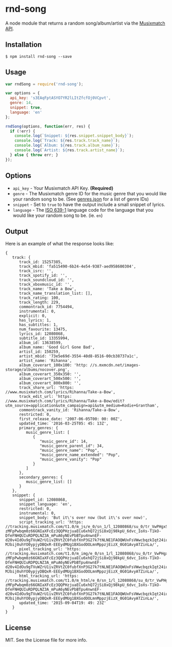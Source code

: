 # rnd-song

A node module that returns a random song/album/artist via the [Musixmatch API](https://developer.musixmatch.com).

## Installation
```
$ npm install rnd-song --save
```

## Usage
```javascript
var rndSong = require('rnd-song');

var options = {
  api_key: 's3EAqFptASYO7YR2lLItZfcfOj0VCpvt',
  genre: 14,
  snippet: true,
  language: 'en'
};

rndSong(options, function(err, res) {
  if (!err) {
    console.log(`Snippet: ${res.snippet.snippet_body}`);
    console.log(`Track: ${res.track.track_name}`);
    console.log(`Album: ${res.track.album_name}`);
    console.log(`Artist: ${res.track.artist_name}`);
  } else { throw err; }
});
```


## Options
* `api_key` - Your Musixmatch API Key. **(Required)**
* `genre` - The Musixmatch genre ID for the music genre that you would like your random song to be. (See [genres.json](https://github.com/kodie/rnd-song/blob/master/genres.json) for a list of genre IDs)
* `snippet` - Set to `true` to have the output include a small snippet of lyrics.
* `language` - The [ISO 639-1](https://en.wikipedia.org/wiki/ISO_639-1) language code for the language that you would like your random song to be. (ie. `en`)

## Output
Here is an example of what the response looks like:
```jsonp
{
   track: {
      track_id: 15257385,
      track_mbid: 'fa515490-6b24-4e54-9387-aed958600304',
      track_isrc: '',
      track_spotify_id: '',
      track_soundcloud_id: '',
      track_xboxmusic_id: '',
      track_name: 'Take a Bow',
      track_name_translation_list: [],
      track_rating: 100,
      track_length: 229,
      commontrack_id: 7754494,
      instrumental: 0,
      explicit: 0,
      has_lyrics: 1,
      has_subtitles: 1,
      num_favourite: 13475,
      lyrics_id: 12080868,
      subtitle_id: 13355994,
      album_id: 13638599,
      album_name: 'Good Girl Gone Bad',
      artist_id: 150259,
      artist_mbid: '73e5e69d-3554-40d8-8516-00cb38737a1c',
      artist_name: 'Rihanna',
      album_coverart_100x100: 'http: //s.mxmcdn.net/images-storage/albums/nocover.png',
      album_coverart_350x350: '',
      album_coverart_500x500: '',
      album_coverart_800x800: '',
      track_share_url: 'https: //www.musixmatch.com/lyrics/Rihanna/Take-a-Bow',
      track_edit_url: 'https: //www.musixmatch.com/lyrics/Rihanna/Take-a-Bow/edit?utm_source=application&utm_campaign=api&utm_medium=Kodie+Grantham',
      commontrack_vanity_id: 'Rihanna/Take-a-Bow',
      restricted: 0,
      first_release_date: '2007-06-05T00: 00: 00Z',
      updated_time: '2016-03-25T05: 45: 13Z',
      primary_genres: {
         music_genre_list: [
            {
               "music_genre_id": 14,
               "music_genre_parent_id": 34,
               "music_genre_name": "Pop",
               "music_genre_name_extended": "Pop",
               "music_genre_vanity": "Pop"
            }
         ]
      },
      secondary_genres: {
         music_genre_list: []
      }
   },
   snippet: {
      snippet_id: 12080868,
      snippet_language: 'en',
      restricted: 0,
      instrumental: 0,
      snippet_body: 'But it\'s over now (but it\'s over now)',
      script_tracking_url: 'https: //tracking.musixmatch.com/t1.0/m_js/e_0/sn_1/l_12080868/su_0/tr_VwPHgxSVfuIPJvwghgndMAbVlEgTMYDOJknA-zMFpPwbqm0z66GNIaXFcEz3QQPHzjuaECu6xhQ72jSi8xQj98kpU_6dvc_IoXs-T1kO-DfeFNHQUIuRDPQLNZ3A_mPuA6yNEvPbBTpu4nwnEF-d20v4IdOu9gTVuWZrU1ivZRVtZC0fubfXnP3G27k7tNLNE1FAOQWUxFsVWwcbqzkIqt24iuno_DYnM0Isl8hgl3NqGyBkAVPUkRoXYjT1ZGE3g3hME9iZAwyg4Cf2BOjeyzFzhExbYyMx_5fMfoGNa8W4GSFq8Wp_9Lfu0ZmYGXZ-MJbij0uhYO0ypjyDBQxR-EEEydMUg1BXGodOOLmnMppzjEizX_0G01AvyATZinLa/',
      pixel_tracking_url: 'https: //tracking.musixmatch.com/t1.0/m_img/e_0/sn_1/l_12080868/su_0/tr_VwPHgxSVfuIPJvwghgndMAbVlEgTMYDOJknA-zMFpPwbqm0z66GNIaXFcEz3QQPHzjuaECu6xhQ72jSi8xQj98kpU_6dvc_IoXs-T1kO-DfeFNHQUIuRDPQLNZ3A_mPuA6yNEvPbBTpu4nwnEF-d20v4IdOu9gTVuWZrU1ivZRVtZC0fubfXnP3G27k7tNLNE1FAOQWUxFsVWwcbqzkIqt24iuno_DYnM0Isl8hgl3NqGyBkAVPUkRoXYjT1ZGE3g3hME9iZAwyg4Cf2BOjeyzFzhExbYyMx_5fMfoGNa8W4GSFq8Wp_9Lfu0ZmYGXZ-MJbij0uhYO0ypjyDBQxR-EEEydMUg1BXGodOOLmnMppzjEizX_0G01AvyATZinLa/',
      html_tracking_url: 'https: //tracking.musixmatch.com/t1.0/m_html/e_0/sn_1/l_12080868/su_0/tr_VwPHgxSVfuIPJvwghgndMAbVlEgTMYDOJknA-zMFpPwbqm0z66GNIaXFcEz3QQPHzjuaECu6xhQ72jSi8xQj98kpU_6dvc_IoXs-T1kO-DfeFNHQUIuRDPQLNZ3A_mPuA6yNEvPbBTpu4nwnEF-d20v4IdOu9gTVuWZrU1ivZRVtZC0fubfXnP3G27k7tNLNE1FAOQWUxFsVWwcbqzkIqt24iuno_DYnM0Isl8hgl3NqGyBkAVPUkRoXYjT1ZGE3g3hME9iZAwyg4Cf2BOjeyzFzhExbYyMx_5fMfoGNa8W4GSFq8Wp_9Lfu0ZmYGXZ-MJbij0uhYO0ypjyDBQxR-EEEydMUg1BXGodOOLmnMppzjEizX_0G01AvyATZinLa/',
      updated_time: '2015-09-04T19: 49: 23Z'
   }
}
```

## License
MIT. See the License file for more info.
